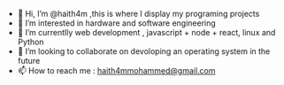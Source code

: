 - 👋 Hi, I’m @haith4m ,this is where I display my programing projects
- 👀 I’m interested in hardware and software engineering
- 🌱 I’m currentlly web development , javascript + node + react, linux and Python
- 💞️ I’m looking to collaborate on devoloping an operating system in the future
- 📫 How to reach me : haith4mmohammed@gmail.com

<!---
haith4m/haith4m is a ✨ special ✨ repository because its `README.md` (this file) appears on your GitHub profile.
You can click the Preview link to take a look at your changes.
--->
